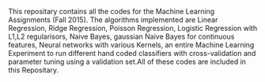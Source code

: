 This repositary contains all the codes for the Machine Learning Assignments (Fall 2015). The algorithms implemented are Linear Regression, Ridge Regression, Poisson Regression, Logistic Regression with L1,L2 regularisors, Naive Bayes, gaussian Naive Bayes for continuous features, Neural networks with various Kernels, an entire Machine Learning Experiment to run different hand coded classifiers with cross-validation and parameter tuning using a validation set.All of these codes are included in this Repositary.
